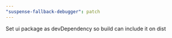 ```yaml
---
"suspense-fallback-debugger": patch
---
```


Set ui package as devDependency so build can include it on dist
